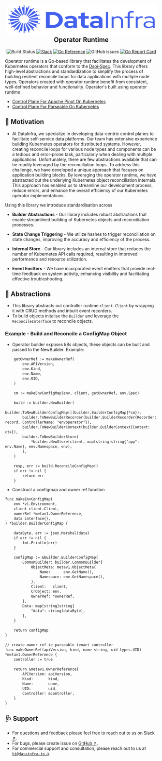<h2 align="center">
  <picture>
    <img alt="DataInfra Logo" src="https://raw.githubusercontent.com/datainfrahq/.github/main/images/logo.svg" width="500" height="100">
  </picture>
  <br>
  Operator Runtime
  </br>
</h2>


<div align="center">

![Build Status](https://github.com/datainfrahq/operator-runtime/actions/workflows/go.yml/badge.svg) [![Slack](https://img.shields.io/badge/slack-brightgreen.svg?logo=slack&label=Community&style=flat&color=%2373DC8C&)](https://launchpass.com/datainfra-workspace)
[![Go Reference](https://pkg.go.dev/badge/github.com/datainfrahq/operator-runtime.svg)](https://pkg.go.dev/github.com/datainfrahq/operator-runtime)
![GitHub issues](https://img.shields.io/github/issues/datainfrahq/operator-runtime) [![Go Report Card](https://goreportcard.com/badge/github.com/datainfrahq/operator-runtime)](https://goreportcard.com/report/github.com/datainfrahq/operator-runtime)

</div>

Operator runtime is a Go-based library that facilitates the development of Kubernetes operators that conform to the [Dsoi-Spec](https://github.com/datainfrahq/dsoi-spec). This library offers high-level abstractions and standardization to simplify the process of building resilient reconcile loops for data applications with multiple node types. Operators created with operator runtime benefit from consistent, well-defined behavior and functionality.
Operator's built using operator runtime
- [Control Plane For Apache Pinot On Kubernetes](https://github.com/datainfrahq/pinot-control-plane-k8s)
- [Control Plane For Parseable On Kubernetes](https://github.com/parseablehq/operator)

## :dart: Motivation

- At DataInfra, we specialize in developing data-centric control planes to facilitate self-service data platforms. Our team has extensive experience building Kubernetes operators for distributed systems. However, creating reconcile loops for various node types and components can be a tedious and error-prone task, particularly when dealing with multiple applications. Unfortunately, there are few abstractions available that can be readily leveraged by the reconciliation loops. To address this challenge, we have developed a unique approach that focuses on application building blocks. By leveraging the operator runtime, we have abstracted out the underlying Kubernetes object reconciliation internals. This approach has enabled us to streamline our development process, reduce errors, and enhance the overall efficiency of our Kubernetes operator implementations.

Using this library we introduce standardisation across
 
- **Builder Abstractions** - Our library includes robust abstractions that enable streamlined building of Kubernetes objects and reconciliation processes.

- **State Change Triggering** - We utilize hashes to trigger reconciliation on state changes, improving the accuracy and efficiency of the process.

- **Internal Store** - Our library includes an internal store that reduces the number of Kubernetes API calls required, resulting in improved performance and resource utilization.

- **Event Emitters** - We have incorporated event emitters that provide real-time feedback on system activity, enhancing visibility and facilitating effective troubleshooting.

## :bricks: Abstractions

- This library abstracts out controller runtime ```client.Client``` by wrapping it with CRUD methods and inbuilt event recorders.
- To build objects initalise the ```Builder``` and leverage the ```ReconcileInterface``` to reconcile objects.

### Example - Build and Reconcile a ConfigMap Object

- Operator builder exposes k8s objects, these objects can be built and passed to the NewBuilder. Example:
```
	getOwnerRef := makeOwnerRef(
		env.APIVersion,
		env.Kind,
		env.Name,
		env.UID,
	)

	cm := makeEnvConfigMap(env, client, getOwnerRef, env.Spec)

	build := builder.NewBuilder(
		builder.ToNewBuilderConfigMap([]builder.BuilderConfigMap{*cm}),
		builder.ToNewBuilderRecorder(builder.BuilderRecorder{Recorder: record, ControllerName: "envoperator"}),
		builder.ToNewBuilderContext(builder.BuilderContext{Context: ctx}),
		builder.ToNewBuilderStore(
			*builder.NewStore(client, map[string]string{"app": env.Name}, env.Namespace, env),
		),
	)

	resp, err := build.ReconcileConfigMap()
	if err != nil {
		return err
	}
```

- Construct a configmap and owner ref function

```
func makeEnvConfigMap(
	env *v1.Environment,
	client client.Client,
	ownerRef *metav1.OwnerReference,
	data interface{},
) *builder.BuilderConfigMap {

	dataByte, err := json.Marshal(data)
	if err != nil {
		fmt.Println(err)
	}

	configMap := &builder.BuilderConfigMap{
		CommonBuilder: builder.CommonBuilder{
			ObjectMeta: metav1.ObjectMeta{
				Name:      env.GetName(),
				Namespace: env.GetNamespace(),
			},
			Client:   client,
			CrObject: env,
			OwnerRef: *ownerRef,
		},
		Data: map[string]string{
			"data": string(dataByte),
		},
	}

	return configMap
}

// create owner ref ie parseable tenant controller
func makeOwnerRef(apiVersion, kind, name string, uid types.UID) *metav1.OwnerReference {
	controller := true

	return &metav1.OwnerReference{
		APIVersion: apiVersion,
		Kind:       kind,
		Name:       name,
		UID:        uid,
		Controller: &controller,
	}
}

```

## :stethoscope: Support

- For questions and feedback please feel free to reach out to us on [Slack ↗︎](https://launchpass.com/datainfra-workspace).
- For bugs, please create issue on [GitHub ↗︎](https://github.com/datainfrahq/pinot-control-plane-k8s/issues).
- For commercial support and consultation, please reach out to us at [`hi@datainfra.io` ↗︎](mailto:hi@datainfra.io).
